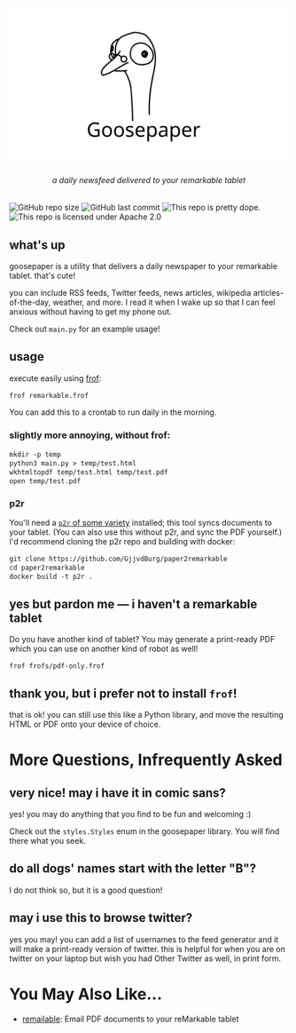 <p align=center><img align=center src='docs/goose.svg' width=600 /></p>
<h6 align=center>a daily newsfeed delivered to your remarkable tablet</h6>

![GitHub repo size](https://img.shields.io/github/repo-size/j6k4m8/goosepaper?style=for-the-badge) ![GitHub last commit](https://img.shields.io/github/last-commit/j6k4m8/goosepaper?style=for-the-badge)
![This repo is pretty dope.](https://img.shields.io/badge/pretty%20dope-%F0%9F%91%8C-blue?style=for-the-badge) ![This repo is licensed under Apache 2.0](https://img.shields.io/github/license/j6k4m8/goosepaper?style=for-the-badge)

## what's up

goosepaper is a utility that delivers a daily newspaper to your remarkable tablet. that's cute!

you can include RSS feeds, Twitter feeds, news articles, wikipedia articles-of-the-day, weather, and more. I read it when I wake up so that I can feel anxious without having to get my phone out.

Check out `main.py` for an example usage!

## usage

execute easily using [frof](https://github.com/j6k4m8/frof):

```shell
frof remarkable.frof
```

You can add this to a crontab to run daily in the morning.

### slightly more annoying, without frof:

```shell
mkdir -p temp
python3 main.py > temp/test.html
wkhtmltopdf temp/test.html temp/test.pdf
open temp/test.pdf
```

### p2r

You'll need a [`p2r` of some variety](https://github.com/GjjvdBurg/paper2remarkable) installed; this tool syncs documents to your tablet. (You can also use this without p2r, and sync the PDF yourself.) I'd recommend cloning the p2r repo and building with docker:

```shell
git clone https://github.com/GjjvdBurg/paper2remarkable
cd paper2remarkable
docker build -t p2r .
```

## yes but pardon me — i haven't a remarkable tablet

Do you have another kind of tablet? You may generate a print-ready PDF which you can use on another kind of robot as well!

```shell
frof frofs/pdf-only.frof
```

## thank you, but i prefer not to install `frof`!

that is ok! you can still use this like a Python library, and move the resulting HTML or PDF onto your device of choice.

# More Questions, Infrequently Asked

## very nice! may i have it in comic sans?

yes! you may do anything that you find to be fun and welcoming :)

Check out the `styles.Styles` enum in the goosepaper library. You will find there what you seek.

## do all dogs' names start with the letter "B"?

I do not think so, but it is a good question!

## may i use this to browse twitter?

yes you may! you can add a list of usernames to the feed generator and it will make a print-ready version of twitter. this is helpful for when you are on twitter on your laptop but wish you had Other Twitter as well, in print form.

# You May Also Like...

-   [remailable](https://github.com/j6k4m8/remailable): Email PDF documents to your reMarkable tablet
